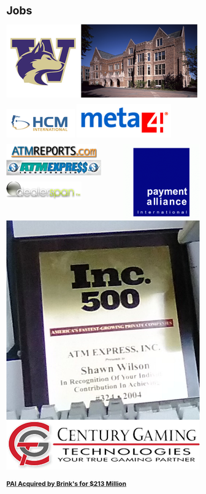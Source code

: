 # Jobs

<p>
  <img title="University of Washington" src="https://github.com/lannocc/lannocc/raw/main/jobs/uw.jpg" width="38%">
  <img title="Mary Gates Hall at U.W." src="https://github.com/lannocc/lannocc/raw/main/jobs/uw-marygates.jpg" width="60%">
</p>
<p>
  <img title="HCM International" src="https://github.com/lannocc/lannocc/raw/main/jobs/hcm.gif">
  <img title="Meta4 Spain" src="https://github.com/lannocc/lannocc/raw/main/jobs/meta4.jpg" width="49%">
</p>
<p>
  <img title="Payment Alliance International" src="https://github.com/lannocc/lannocc/raw/main/jobs/pai.gif" align="right">
  <img title="ATMReports.com" src="https://github.com/lannocc/lannocc/raw/main/jobs/atmr.gif"><br>
  <img title="ATM Express" src="https://github.com/lannocc/lannocc/raw/main/jobs/atme.png" width="49%">
</p>
<p>
  <img title="Inc. 500 -- ATM Express" src="https://github.com/lannocc/lannocc/raw/main/jobs/inc500.jpg" align="right">
  <img title="DealerSpan" src="https://github.com/lannocc/lannocc/raw/main/jobs/dealerspan.png">
  <img title="Century Gaming" src="https://github.com/lannocc/lannocc/raw/main/jobs/cgt.png">
</p>

### [PAI Acquired by Brink's for $213 Million](https://github.com/lannocc/lannocc/blob/main/jobs/Brink%E2%80%99s%20Acquires%20Largest%20Privately%20Owned%20Provider%20of%20ATM%20Services%20in%20the%20U.S..pdf)
